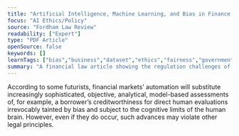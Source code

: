 ```yaml
---
title: "Artificial Intelligence, Machine Learning, and Bias in Finance: Toward Responsible Innovation"
focus: "AI Ethics/Policy"
source: "Fordham Law Review"
readability: ["Expert"]
type: "PDF Article"
openSource: false
keywords: []
learnTags: ["bias","business","dataset","ethics","fairness","government","machineLearning"]
summary: "A financial law article showing the regulation challenges of consumer data algorithms in commerce.   "
---
```

According to some futurists, financial markets’ automation will substitute increasingly sophisticated, objective, analytical, model-based assessments of, for example, a borrower’s creditworthiness for direct human evaluations irrevocably tainted by bias and subject to the cognitive limits of the human brain. However, even if they do occur, such advances may violate other legal principles.
